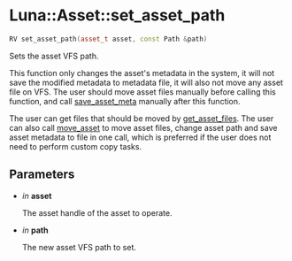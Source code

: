 # Luna::Asset::set_asset_path

```c++
RV set_asset_path(asset_t asset, const Path &path)
```

Sets the asset VFS path. 

This function only changes the asset's metadata in the system, it will not save the modified metadata to metadata file, it will also not move any asset file on VFS. The user should move asset files manually before calling this function, and call [save_asset_meta](group___asset_1ga1477c0674fba3bcd108ab7c7909e410c.md) manually after this function.

The user can get files that should be moved by [get_asset_files](group___asset_1ga6f0d82ba87fd79c3932629c2d3c0cdf5.md). The user can also call [move_asset](group___asset_1ga19d9ff2b14c7e1c26eed9743cc70294c.md) to move asset files, change asset path and save asset metadata to file in one call, which is preferred if the user does not need to perform custom copy tasks. 

## Parameters
* *in* **asset**

    The asset handle of the asset to operate. 

* *in* **path**

    The new asset VFS path to set. 

